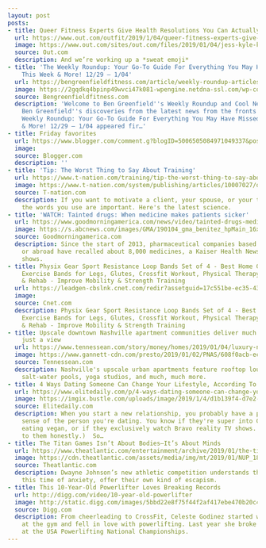```yaml
---
layout: post
posts:
- title: Queer Fitness Experts Give Health Resolutions You Can Actually Keep
  url: https://www.out.com/outfit/2019/1/04/queer-fitness-experts-give-health-resolutions-you-can-actually-keep
  image: https://www.out.com/sites/out.com/files/2019/01/04/jess-kyle-kevx750_1.jpg
  source: Out.com
  description: And we’re working up a *sweat emoji*
- title: 'The Weekly Roundup: Your Go-To Guide For Everything You May Have Missed
    This Week & More! 12/29 – 1/04'
  url: https://bengreenfieldfitness.com/article/weekly-roundup-articles/weekly-roundup-12-29-01-04/
  image: https://2gqdkq4bpinp49wvci47k081-wpengine.netdna-ssl.com/wp-content/uploads/2019/01/Untitled-design-2.png
  source: Bengreenfieldfitness.com
  description: 'Welcome to Ben Greenfield''s Weekly Roundup and Cool New Discoveries!
    Ben Greenfield''s discoveries from the latest news from the fronts The post The
    Weekly Roundup: Your Go-To Guide For Everything You May Have Missed This Week
    & More! 12/29 – 1/04 appeared fir…'
- title: Friday favorites
  url: https://www.blogger.com/comment.g?blogID=5006505084971049337&postID=8559381984410390236&bpli=1
  image: 
  source: Blogger.com
  description: ''
- title: 'Tip: The Worst Thing to Say About Training'
  url: https://www.t-nation.com/training/tip-the-worst-thing-to-say-about-training
  image: https://www.t-nation.com/system/publishing/articles/10007027/original/The-Worst-Thing-to-Say-About-Training.jpg?1545948354
  source: T-nation.com
  description: If you want to motivate a client, your spouse, or your training partner,
    the words you use are important. Here's the latest science.
- title: 'WATCH: Tainted drugs: When medicine makes patients sicker'
  url: https://www.goodmorningamerica.com/news/video/tainted-drugs-medicine-makes-patients-sicker-60156815
  image: https://s.abcnews.com/images/GMA/190104_gma_benitez_hpMain_16x9_992.jpg
  source: Goodmorningamerica.com
  description: Since the start of 2013, pharmaceutical companies based in the U.S.
    or abroad have recalled about 8,000 medicines, a Kaiser Health News investigation
    shows.
- title: Physix Gear Sport Resistance Loop Bands Set of 4 - Best Home Gym Fitness
    Exercise Bands for Legs, Glutes, Crossfit Workout, Physical Therapy Pilates Yoga
    & Rehab - Improve Mobility & Strength Training
  url: https://leadgen-cbslnk.cnet.com/redir?assetguid=17c551be-ec35-4300-9488-f35aec0fc538&contype=deal&destUrl=https%3A%2F%2Fwww.amazon.com%2Fdp%2FB0175GY84A%3Ftag%3Dcnet-gbdeals-20%26linkCode%3Ddf5%26ascsubtag%3D___VIEW_GUID___&devicetype=desktop&ltype=Deal&merid=300346&rsid=cbsicnetglobalsite&siteid=1&ttag=usdealsamazongblightningdealrss&assettitle=Physix+Gear+Sport+Resistance+Loop+Bands+Set+of+4+-+Best+Home+Gym+Fitness+Exercise+Bands+for+Legs%2C+Glutes%2C+Crossfit+Workout%2C+Physical+Therapy+Pilates+Yoga+%26+Rehab+-+Improve+Mobility+%26+Strength+Training&ctype=cpc&cval=0.25&leadCpc=0.25&pdguid=39aabdf6-c176-4c1f-8385-5ca7b1ff08db&promoHed=Physix+Gear+Sport+Resistance+Loop+Bands+Set+of+4+-+Best+Home+Gym+Fitness+Exercise+Bands+for+Legs%2C+Glutes%2C+Crossfit+Workout%2C+Physical+Therapy+Pilates+
  image: 
  source: Cnet.com
  description: Physix Gear Sport Resistance Loop Bands Set of 4 - Best Home Gym Fitness
    Exercise Bands for Legs, Glutes, Crossfit Workout, Physical Therapy Pilates Yoga
    & Rehab - Improve Mobility & Strength Training
- title: Upscale downtown Nashville apartment communities deliver much more than a
    just a view
  url: https://www.tennessean.com/story/money/homes/2019/01/04/luxury-nashville-apartments-amenities-urban-lifestyle/2434102002/?utm_source=google&utm_medium=amp&utm_campaign=speakable
  image: https://www.gannett-cdn.com/presto/2019/01/02/PNAS/608f0acb-ecb9-4ae6-b461-09cf5666be3e-Rooftop_pool.3.jpg?crop=880,498,x0,y0&width=3200&height=1680&fit=bounds
  source: Tennessean.com
  description: Nashville's upscale urban apartments feature rooftop lounges, pet spas,
    salt-water pools, yoga studios, and much, much more.
- title: 4 Ways Dating Someone Can Change Your Lifestyle, According To Experts
  url: https://www.elitedaily.com/p/4-ways-dating-someone-can-change-your-lifestyle-according-to-experts-15650022
  image: https://imgix.bustle.com/uploads/image/2019/1/4/d1b139f4-d7e2-4edf-b2bb-cc4f1ddb6e0f-stocksy_txpf2d00b22bbc200_small_2296344.jpg?w=1200&h=630&q=70&fit=crop&crop=faces&fm=jpg
  source: Elitedaily.com
  description: When you start a new relationship, you probably have a pretty strong
    sense of the person you're dating. You know if they're super into CrossFit or
    eating vegan, or if they exclusively watch Bravo reality TV shows. (More power
    to them honestly.)  So…
- title: The Titan Games Isn’t About Bodies—It’s About Minds
  url: https://www.theatlantic.com/entertainment/archive/2019/01/the-titan-games-isnt-about-bodiesits-about-minds/579454/
  image: https://cdn.theatlantic.com/assets/media/img/mt/2019/01/NUP_184400_0711/facebook.jpg?1546574013
  source: Theatlantic.com
  description: Dwayne Johnson’s new athletic competition understands that facts, in
    this time of anxiety, offer their own kind of escapism.
- title: This 10-Year-Old Powerlifter Loves Breaking Records
  url: http://digg.com/video/10-year-old-powerlifter
  image: http://static.digg.com/images/5bbd22e8f75f44f2af417ebe470b20c4_d5ff76558d994aa7d4b6dea531a0ac95_1_social_large.jpeg
  source: Digg.com
  description: From cheerleading to CrossFit, Celeste Godinez started working out
    at the gym and fell in love with powerlifting. Last year she broke 18 records
    at the USA Powerlifting National Championships.
---
```


